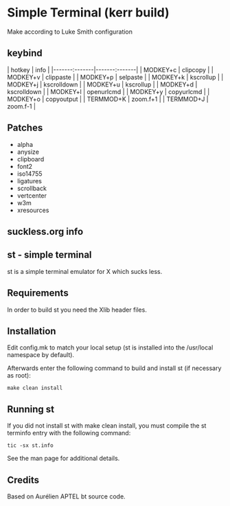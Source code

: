 # Simple Terminal (kerr build)

Make according to Luke Smith configuration


## keybind


|     hotkey    |     info      |
|-------:-------|-------:-------|
|    MODKEY+c   |   clipcopy    |
|    MODKEY+v   |   clippaste   |
|    MODKEY+p   |   selpaste    |
|    MODKEY+k   |   kscrollup   |
|    MODKEY+j   |   kscrolldown |
|    MODKEY+u   |   kscrollup   |
|    MODKEY+d   |   kscrolldown |
|    MODKEY+l   |   openurlcmd  |
|    MODKEY+y   |   copyurlcmd  |
|    MODKEY+o   |   copyoutput  |
|   TERMMOD+K   |   zoom.f+1    |
|   TERMMOD+J   |   zoom.f-1    |


## Patches

+ alpha
+ anysize
+ clipboard
+ font2
+ iso14755
+ ligatures
+ scrollback
+ vertcenter
+ w3m
+ xresources



## suckless.org info

st - simple terminal
--------------------
st is a simple terminal emulator for X which sucks less.


Requirements
------------
In order to build st you need the Xlib header files.


Installation
------------
Edit config.mk to match your local setup (st is installed into
the /usr/local namespace by default).

Afterwards enter the following command to build and install st (if
necessary as root):

    make clean install


Running st
----------
If you did not install st with make clean install, you must compile
the st terminfo entry with the following command:

    tic -sx st.info

See the man page for additional details.

Credits
-------
Based on Aurélien APTEL <aurelien dot aptel at gmail dot com> bt source code.

